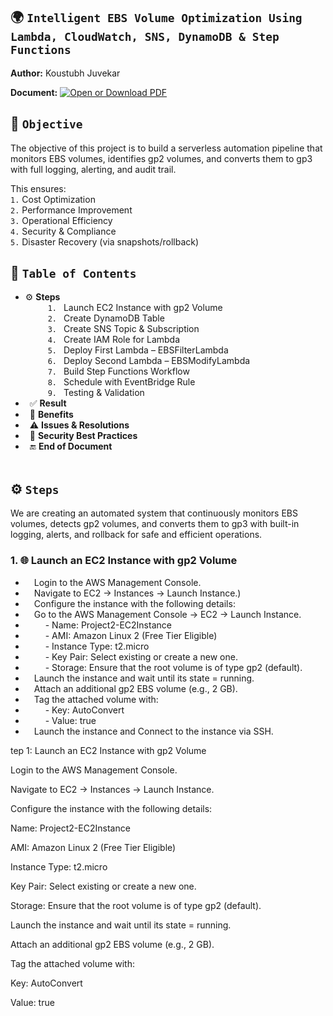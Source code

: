 ## 🌍 `Intelligent EBS Volume Optimization Using Lambda, CloudWatch, SNS, DynamoDB & Step Functions`

**Author:** Koustubh Juvekar <br>

**Document:** [![Open or Download PDF](https://img.shields.io/badge/Download-PDF-blue?logo=adobeacrobatreader)](./Project%20-%20Cross-Region%20Backup%20Replication%20for%20EC2%20using%20AWS%20Backup.pdf)

## 🎯 `Objective`  

The objective of this project is to build a serverless automation pipeline that monitors EBS volumes, identifies gp2 volumes, and converts them to gp3 with full logging, alerting, and audit trail.

This ensures: <br>
`1.` Cost Optimization <br>
`2.` Performance Improvement <br>
`3.` Operational Efficiency <br>
`4.` Security & Compliance <br>
`5.` Disaster Recovery (via snapshots/rollback)
<br>

## 📑 `Table of Contents`<br>
- ⚙️ **Steps** <br>
   &ensp;&ensp;  `1.` &ensp;Launch EC2 Instance with gp2 Volume<br>
   &ensp;&ensp;  `2.` &ensp;Create DynamoDB Table<br>
   &ensp;&ensp;  `3.` &ensp;Create SNS Topic & Subscription<br>
   &ensp;&ensp;  `4.` &ensp;Create IAM Role for Lambda<br>
   &ensp;&ensp;  `5.` &ensp;Deploy First Lambda – EBSFilterLambda<br>
   &ensp;&ensp;  `6.` &ensp;Deploy Second Lambda – EBSModifyLambda<br>
   &ensp;&ensp;  `7.` &ensp;Build Step Functions Workflow<br>
   &ensp;&ensp;  `8.` &ensp;Schedule with EventBridge Rule<br>
   &ensp;&ensp;  `9.` &ensp;Testing & Validation<br>
- &ensp;✅ **Result**
- &ensp;🌟 **Benefits**
- &ensp;⚠️ **Issues & Resolutions**
- &ensp;🔐 **Security Best Practices**
- &ensp;🔚 **End of Document**
<br><br>

## ⚙️ `Steps`  <br>
We are creating an automated system that continuously monitors EBS volumes, detects gp2 volumes, and converts them to gp3 with built-in logging, alerts, and rollback for safe and efficient operations.

### 1. 🌐 **Launch an EC2 Instance with gp2 Volume**
<ul>
  <li>&emsp;Login to the AWS Management Console.</li>
  <li>&emsp;Navigate to EC2 → Instances → Launch Instance.)</li>
  <li>&emsp;Configure the instance with the following details:</li>
  <li>&emsp;Go to the AWS Management Console → EC2 → Launch Instance.</li>
                <li>&emsp; &ensp;&ensp;- Name: Project2-EC2Instance</li>
                <li>&emsp; &ensp;&ensp;- AMI: Amazon Linux 2 (Free Tier Eligible)</li>
                <li>&emsp; &ensp;&ensp;- Instance Type: t2.micro</li>
                <li>&emsp; &ensp;&ensp;- Key Pair: Select existing or create a new one.</li>
                <li>&emsp; &ensp;&ensp;- Storage: Ensure that the root volume is of type gp2 (default).</li>
  <li>&emsp;Launch the instance and wait until its state = running.</li>
  <li>&emsp;Attach an additional gp2 EBS volume (e.g., 2 GB).</li>
  <li>&emsp;Tag the attached volume with:</li>
             <li>&emsp; &ensp;&ensp;- Key: AutoConvert</li>
             <li>&emsp; &ensp;&ensp;- Value: true</li>
  <li>&emsp;Launch the instance and Connect to the instance via SSH.</li>
</ul>






















tep 1: Launch an EC2 Instance with gp2 Volume

Login to the AWS Management Console.

Navigate to EC2 → Instances → Launch Instance.

Configure the instance with the following details:

Name: Project2-EC2Instance

AMI: Amazon Linux 2 (Free Tier Eligible)

Instance Type: t2.micro

Key Pair: Select existing or create a new one.

Storage: Ensure that the root volume is of type gp2 (default).

Launch the instance and wait until its state = running.

Attach an additional gp2 EBS volume (e.g., 2 GB).

Tag the attached volume with:

Key: AutoConvert

Value: true
